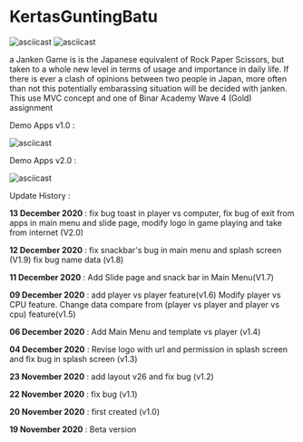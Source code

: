 # KertasGuntingBatu
![asciicast](https://img.shields.io/badge/Android-Studio-green)
![asciicast](https://img.shields.io/badge/Kotlin-Language-yellow)


a Janken Game is  is the Japanese equivalent of Rock Paper Scissors, but taken to a whole new level in terms of usage and importance in daily life. If there is ever a clash of opinions between two people in Japan, more often than not this potentially embarassing situation will be decided with janken. This use MVC concept and one of Binar Academy Wave 4 (Gold) assignment

Demo Apps v1.0 :


![asciicast](https://media.giphy.com/media/xZqamKL9CVqJwBKUCn/giphy.gif)

Demo Apps v2.0 :


![asciicast](https://media.giphy.com/media/3Usm6J5dPXqCw8G2OY/giphy.gif)

Update History :

**13 December 2020** :
fix bug toast in player vs computer, fix bug  of exit from apps in main menu and slide page, modify logo in game playing and take from internet (V2.0)

**12 December 2020** :
fix snackbar's bug in main menu and splash screen (V1.9)
fix bug name data (v1.8)

**11 December 2020** :
Add Slide page and snack bar in Main Menu(V1.7)

**09 December 2020** :
add player vs player feature(v1.6)
Modify player vs CPU feature. Change  data compare from  (player vs player and player vs cpu) feature(v1.5)

**06 December 2020** :
 Add Main Menu and template vs player (v1.4)
 
**04 December 2020** :
 Revise logo with url and permission in splash screen and fix bug in splash screen (v1.3)
 
**23 November 2020** :
add layout v26 and fix bug (v1.2)

**22 November 2020** :
fix bug (v1.1)  

**20 November 2020** :
first created (v1.0)

**19 November 2020** :
Beta version
